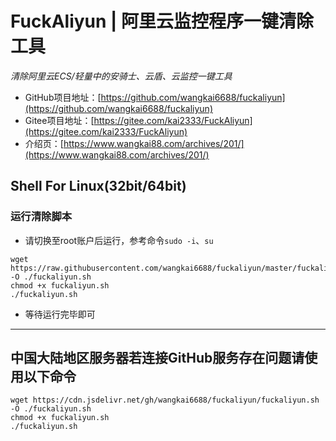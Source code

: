 # FuckAliyun | 阿里云监控程序一键清除工具
*清除阿里云ECS/轻量中的安骑士、云盾、云监控一键工具*
* GitHub项目地址：[https://github.com/wangkai6688/fuckaliyun](https://github.com/wangkai6688/fuckaliyun)
* Gitee项目地址：[https://gitee.com/kai2333/FuckAliyun](https://gitee.com/kai2333/FuckAliyun)
* 介绍页：[https://www.wangkai88.com/archives/201/](https://www.wangkai88.com/archives/201/)
## Shell For Linux(32bit/64bit)
### 运行清除脚本
* 请切换至root账户后运行，参考命令`sudo -i`、`su`
```
wget https://raw.githubusercontent.com/wangkai6688/fuckaliyun/master/fuckaliyun.sh -O ./fuckaliyun.sh
chmod +x fuckaliyun.sh
./fuckaliyun.sh
```
* 等待运行完毕即可
---
## 中国大陆地区服务器若连接GitHub服务存在问题请使用以下命令
```
wget https://cdn.jsdelivr.net/gh/wangkai6688/fuckaliyun/fuckaliyun.sh -O ./fuckaliyun.sh
chmod +x fuckaliyun.sh
./fuckaliyun.sh
```
